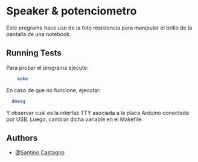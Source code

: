 # Speaker & potenciometro

Este programa hace uso de la foto resistencia para manipular el brillo de la pantalla de una notebook.
## Running Tests

Para probar el programa ejecute:

```bash
    make
```

En caso de que no funcione, ejecutar:

```bash
  dmesg
```

Y observar cuál es la interfaz TTY asociada a la placa Arduino conectada por USB. Luego, cambiar dicha variable en el Makefile.

## Authors

- [@Santino Castagno](https://www.github.com/SantinoCastagno)
